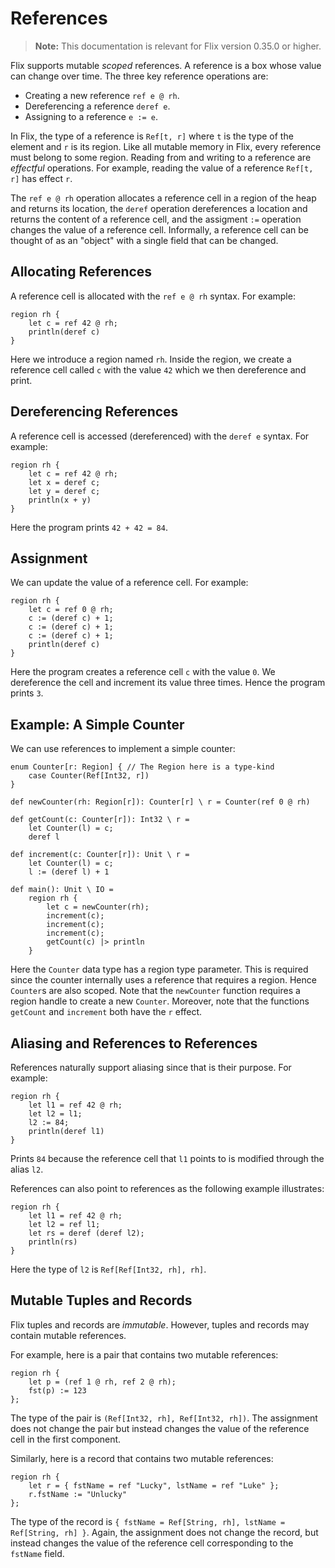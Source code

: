 # References

> **Note:** This documentation is relevant for Flix version 0.35.0 or higher.

Flix supports mutable _scoped_ references. A reference is a box whose value can
change over time. The three key reference operations are:

- Creating a new reference `ref e @ rh`.
- Dereferencing a reference `deref e`.
- Assigning to a reference `e := e`.

In Flix, the type of a reference is `Ref[t, r]` where `t` is the type of the
element and `r` is its region. Like all mutable memory in Flix, every reference
must belong to some region. Reading from and writing to a reference are
_effectful_ operations. For example, reading the value of a reference `Ref[t,
r]` has effect `r`.

The `ref e @ rh` operation allocates a reference cell in a region of the heap
and returns its location, the `deref` operation dereferences a location and
returns the content of a reference cell, and the assigment `:=` operation
changes the value of a reference cell. Informally, a reference cell can be
thought of as an "object" with a single field that can be changed.

## Allocating References

A reference cell is allocated with the `ref e @ rh` syntax. For example:

```flix
region rh {
    let c = ref 42 @ rh;
    println(deref c)
}
```

Here we introduce a region named `rh`. Inside the region, we create a reference
cell called `c` with the value `42` which we then dereference and print. 

## Dereferencing References

A reference cell is accessed (dereferenced) with the `deref e` syntax. For example:

```flix
region rh {
    let c = ref 42 @ rh;
    let x = deref c;
    let y = deref c;
    println(x + y)
}
```

Here the program prints `42 + 42 = 84`.

## Assignment

We can update the value of a reference cell. For example:

```flix
region rh {
    let c = ref 0 @ rh;
    c := (deref c) + 1;
    c := (deref c) + 1;
    c := (deref c) + 1;
    println(deref c)
}
```

Here the program creates a reference cell `c` with the value `0`. We dereference
the cell and increment its value three times. Hence the program prints `3`.

## Example: A Simple Counter

We can use references to implement a simple counter:

```flix
enum Counter[r: Region] { // The Region here is a type-kind
    case Counter(Ref[Int32, r])
}

def newCounter(rh: Region[r]): Counter[r] \ r = Counter(ref 0 @ rh)

def getCount(c: Counter[r]): Int32 \ r =
    let Counter(l) = c;
    deref l

def increment(c: Counter[r]): Unit \ r =
    let Counter(l) = c;
    l := (deref l) + 1

def main(): Unit \ IO =
    region rh {
        let c = newCounter(rh);
        increment(c);
        increment(c);
        increment(c);
        getCount(c) |> println
    }
```

Here the `Counter` data type has a region type parameter. This is required since
the counter internally uses a reference that requires a region. Hence `Counter`s
are also scoped. Note that the `newCounter` function requires a region handle to
create a new `Counter`. Moreover, note that the functions `getCount` and
`increment` both have the `r` effect. 

## Aliasing and References to References

References naturally support aliasing since that is their purpose. For example:

```flix
region rh {
    let l1 = ref 42 @ rh;
    let l2 = l1;
    l2 := 84;
    println(deref l1)
}
```

Prints `84` because the reference cell that `l1` points to is modified through
the alias `l2`.

References can also point to references as the following example illustrates:

```flix
region rh {
    let l1 = ref 42 @ rh;
    let l2 = ref l1;
    let rs = deref (deref l2);
    println(rs)
}
```

Here the type of `l2` is `Ref[Ref[Int32, rh], rh]`. 

## Mutable Tuples and Records

Flix tuples and records are _immutable_. However, tuples and records may contain
mutable references.

For example, here is a pair that contains two mutable references:

```flix
region rh {
    let p = (ref 1 @ rh, ref 2 @ rh);
    fst(p) := 123
};
```

The type of the pair is `(Ref[Int32, rh], Ref[Int32, rh])`. The assignment does
not change the pair but instead changes the value of the reference cell in the
first component.

Similarly, here is a record that contains two mutable references:

```flix
region rh {
    let r = { fstName = ref "Lucky", lstName = ref "Luke" };
    r.fstName := "Unlucky"
};
```

The type of the record is `{ fstName = Ref[String, rh], lstName = Ref[String,
rh] }`. Again, the assignment does not change the record, but instead changes
the value of the reference cell corresponding to the `fstName` field.
